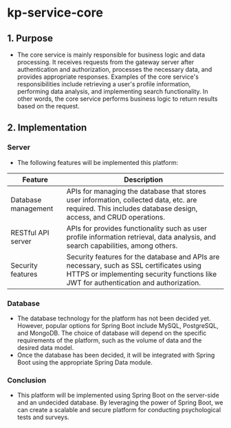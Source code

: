 # kp-service-core

## 1. Purpose
- The core service is mainly responsible for business logic and data processing. It receives requests from the gateway server after authentication and authorization, processes the necessary data, and provides appropriate responses. Examples of the core service's responsibilities include retrieving a user's profile information, performing data analysis, and implementing search functionality. In other words, the core service performs business logic to return results based on the request.

## 2. Implementation

### Server
- The following features will be implemented this platform:

| Feature                             | Description                                                                                                                                                                       |
|-------------------------------------|-----------------------------------------------------------------------------------------------------------------------------------------------------------------------------------|
| Database management                 | APIs for managing the database that stores user information, collected data, etc. are required. This includes database design, access, and CRUD operations.                       |
| RESTful API server                  | APIs for provides functionality such as user profile information retrieval, data analysis, and search capabilities, among others.                                                 |
| Security features                   | Security features for the database and APIs are necessary, such as SSL certificates using HTTPS or implementing security functions like JWT for authentication and authorization. |

### Database
- The database technology for the platform has not been decided yet. However, popular options for Spring Boot include MySQL, PostgreSQL, and MongoDB. The choice of database will depend on the specific requirements of the platform, such as the volume of data and the desired data model.
- Once the database has been decided, it will be integrated with Spring Boot using the appropriate Spring Data module.

### Conclusion
- This platform will be implemented using Spring Boot on the server-side and an undecided database. By leveraging the power of Spring Boot, we can create a scalable and secure platform for conducting psychological tests and surveys.